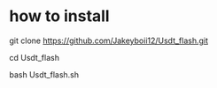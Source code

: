 # how to install 

git clone https://github.com/Jakeyboii12/Usdt_flash.git

cd Usdt_flash

bash Usdt_flash.sh
